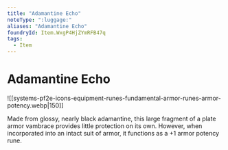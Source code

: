 ```yaml
---
title: "Adamantine Echo"
noteType: ":luggage:"
aliases: "Adamantine Echo"
foundryId: Item.WxgP4HjZYmRFB47q
tags:
  - Item
---
```


# Adamantine Echo
![[systems-pf2e-icons-equipment-runes-fundamental-armor-runes-armor-potency.webp|150]]

Made from glossy, nearly black adamantine, this large fragment of a plate armor vambrace provides little protection on its own. However, when incorporated into an intact suit of armor, it functions as a +1 armor potency rune.
